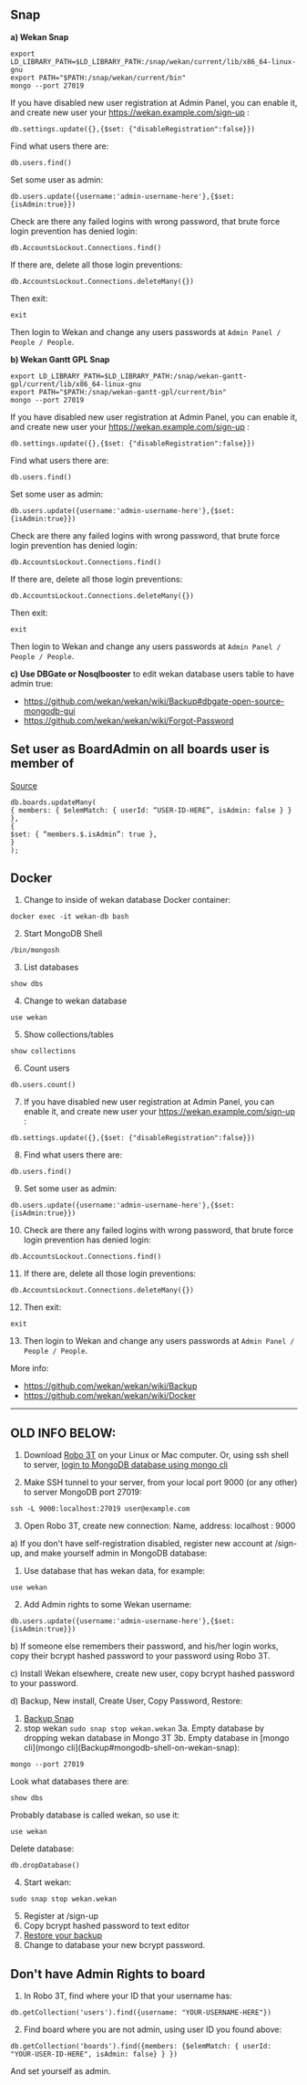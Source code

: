 ## Snap

**a) Wekan Snap**
```
export LD_LIBRARY_PATH=$LD_LIBRARY_PATH:/snap/wekan/current/lib/x86_64-linux-gnu
export PATH="$PATH:/snap/wekan/current/bin"
mongo --port 27019
```
If you have disabled new user registration at Admin Panel, you can enable it, and create new user your https://wekan.example.com/sign-up :
```
db.settings.update({},{$set: {"disableRegistration":false}})
```
Find what users there are:
```
db.users.find()
```
Set some user as admin:
```
db.users.update({username:'admin-username-here'},{$set:{isAdmin:true}})
```
Check are there any failed logins with wrong password, that brute force login prevention has denied login:
```
db.AccountsLockout.Connections.find()
```
If there are, delete all those login preventions:
```
db.AccountsLockout.Connections.deleteMany({})
```
Then exit:
```
exit
```
Then login to Wekan and change any users passwords at `Admin Panel / People / People`.

**b) Wekan Gantt GPL Snap**
```
export LD_LIBRARY_PATH=$LD_LIBRARY_PATH:/snap/wekan-gantt-gpl/current/lib/x86_64-linux-gnu
export PATH="$PATH:/snap/wekan-gantt-gpl/current/bin"
mongo --port 27019
```
If you have disabled new user registration at Admin Panel, you can enable it, and create new user your https://wekan.example.com/sign-up :
```
db.settings.update({},{$set: {"disableRegistration":false}})
```
Find what users there are:
```
db.users.find()
```
Set some user as admin:
```
db.users.update({username:'admin-username-here'},{$set:{isAdmin:true}})
```
Check are there any failed logins with wrong password, that brute force login prevention has denied login:
```
db.AccountsLockout.Connections.find()
```
If there are, delete all those login preventions:
```
db.AccountsLockout.Connections.deleteMany({})
```
Then exit:
```
exit
```

Then login to Wekan and change any users passwords at `Admin Panel / People / People`.

**c) Use DBGate or Nosqlbooster** to edit wekan database users table to have admin true:
- https://github.com/wekan/wekan/wiki/Backup#dbgate-open-source-mongodb-gui
- https://github.com/wekan/wekan/wiki/Forgot-Password

## Set user as BoardAdmin on all boards user is member of

[Source](https://github.com/wekan/wekan/issues/2413#issuecomment-1239249563)

```
db.boards.updateMany(
{ members: { $elemMatch: { userId: “USER-ID-HERE”, isAdmin: false } } },
{
$set: { “members.$.isAdmin”: true },
}
);
```

## Docker 

1. Change to inside of wekan database Docker container:
```
docker exec -it wekan-db bash
```
2. Start MongoDB Shell
```
/bin/mongosh
```
3. List databases
```
show dbs
```
4. Change to wekan database
```
use wekan
```
5. Show collections/tables
```
show collections
```
6. Count users
```
db.users.count()
```
7. If you have disabled new user registration at Admin Panel, you can enable it, and create new user your https://wekan.example.com/sign-up :
```
db.settings.update({},{$set: {"disableRegistration":false}})
```
8. Find what users there are:
```
db.users.find()
```
9. Set some user as admin:
```
db.users.update({username:'admin-username-here'},{$set:{isAdmin:true}})
```
10. Check are there any failed logins with wrong password, that brute force login prevention has denied login:
```
db.AccountsLockout.Connections.find()
```
11. If there are, delete all those login preventions:
```
db.AccountsLockout.Connections.deleteMany({})
```
12. Then exit:
```
exit
```
13. Then login to Wekan and change any users passwords at `Admin Panel / People / People`.

More info:
- https://github.com/wekan/wekan/wiki/Backup
- https://github.com/wekan/wekan/wiki/Docker

***


## OLD INFO BELOW:

1) Download [Robo 3T](https://robomongo.org) on your Linux or Mac computer. Or, using ssh shell to server, [login to MongoDB database using mongo cli](Backup#mongodb-shell-on-wekan-snap)

2) Make SSH tunnel to your server, from your local port 9000 (or any other) to server MongoDB port 27019:
```
ssh -L 9000:localhost:27019 user@example.com
```
3) Open Robo 3T, create new connection: Name, address: localhost : 9000 

a) If you don't have self-registration disabled, register new account at /sign-up, and make yourself admin in MongoDB database:

1) Use database that has wekan data, for example:
```
use wekan
```
2) Add Admin rights to some Wekan username:
```
db.users.update({username:'admin-username-here'},{$set:{isAdmin:true}})
```

b) If someone else remembers their password, and his/her login works, copy their bcrypt hashed password to your password using Robo 3T.

c) Install Wekan elsewhere, create new user, copy bcrypt hashed password to your password.

d) Backup, New install, Create User, Copy Password, Restore:

1. [Backup Snap](https://github.com/wekan/wekan-snap/wiki/Backup-and-restore)
2. stop wekan `sudo snap stop wekan.wekan`
3a. Empty database by dropping wekan database in Mongo 3T
3b. Empty database in [mongo cli](mongo cli](Backup#mongodb-shell-on-wekan-snap):
```
mongo --port 27019
```
Look what databases there are:
```
show dbs
```
Probably database is called wekan, so use it:
```
use wekan
```
Delete database:
```
db.dropDatabase()
```
4. Start wekan:
```
sudo snap stop wekan.wekan
```
5. Register at /sign-up
6. Copy bcrypt hashed password to text editor
7. [Restore your backup](https://github.com/wekan/wekan-snap/wiki/Backup-and-restore)
8. Change to database your new bcrypt password.

## Don't have Admin Rights to board

1. In Robo 3T, find where your ID that your username has:
```
db.getCollection('users').find({username: "YOUR-USERNAME-HERE"})
```
2. Find board where you are not admin, using user ID you found above:
```
db.getCollection('boards').find({members: {$elemMatch: { userId: "YOUR-USER-ID-HERE", isAdmin: false} } })
```
And set yourself as admin.